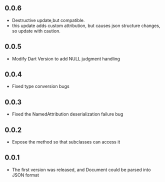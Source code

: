 ## 0.0.6

* Destructive update,but compatible.
* this update adds custom attribution, but causes json structure changes, so update with caution.

## 0.0.5

* Modify Dart Version to add NULL judgment handling

## 0.0.4

* Fixed type conversion bugs

## 0.0.3

* Fixed the NamedAttribution deserialization failure bug

## 0.0.2

* Expose the method so that subclasses can access it

## 0.0.1

* The first version was released, and Document could be parsed into JSON format